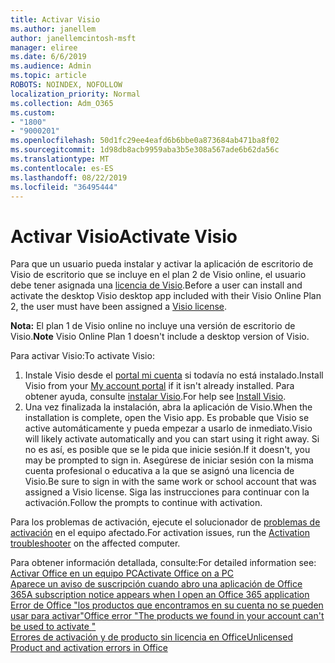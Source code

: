 ```yaml
---
title: Activar Visio
ms.author: janellem
author: janellemcintosh-msft
manager: eliree
ms.date: 6/6/2019
ms.audience: Admin
ms.topic: article
ROBOTS: NOINDEX, NOFOLLOW
localization_priority: Normal
ms.collection: Adm_O365
ms.custom:
- "1800"
- "9000201"
ms.openlocfilehash: 50d1fc29ee4eafd6b6bbe0a873684ab471ba8f02
ms.sourcegitcommit: 1d98db8acb9959aba3b5e308a567ade6b62da56c
ms.translationtype: MT
ms.contentlocale: es-ES
ms.lasthandoff: 08/22/2019
ms.locfileid: "36495444"
---
```

# <a name="activate-visio"></a><span data-ttu-id="6e123-102">Activar Visio</span><span class="sxs-lookup"><span data-stu-id="6e123-102">Activate Visio</span></span>

<span data-ttu-id="6e123-103">Para que un usuario pueda instalar y activar la aplicación de escritorio de Visio de escritorio que se incluye en el plan 2 de Visio online, el usuario debe tener asignada una [licencia de Visio](https://docs.microsoft.com/office365/admin/subscriptions-and-billing/assign-licenses-to-users?wt.mc_id=OfficeAdm_ClientDIA_Alchemy1800).</span><span class="sxs-lookup"><span data-stu-id="6e123-103">Before a user can install and activate the desktop Visio desktop app included with their Visio Online Plan 2, the user must have been assigned a [Visio license](https://docs.microsoft.com/office365/admin/subscriptions-and-billing/assign-licenses-to-users?wt.mc_id=OfficeAdm_ClientDIA_Alchemy1800).</span></span>

<span data-ttu-id="6e123-104">**Nota:** El plan 1 de Visio online no incluye una versión de escritorio de Visio.</span><span class="sxs-lookup"><span data-stu-id="6e123-104">**Note** Visio Online Plan 1 doesn't include a desktop version of Visio.</span></span>

<span data-ttu-id="6e123-105">Para activar Visio:</span><span class="sxs-lookup"><span data-stu-id="6e123-105">To activate Visio:</span></span>

1. <span data-ttu-id="6e123-106">Instale Visio desde el [portal mi cuenta](https://portal.office.com/account#installs) si todavía no está instalado.</span><span class="sxs-lookup"><span data-stu-id="6e123-106">Install Visio from your [My account portal](https://portal.office.com/account#installs) if it isn't already installed.</span></span> <span data-ttu-id="6e123-107">Para obtener ayuda, consulte [instalar Visio](https://support.office.com/article/f98f21e3-aa02-4827-9167-ddab5b025710?wt.mc_id=OfficeAdm_ClientDIA_Alchemy1800).</span><span class="sxs-lookup"><span data-stu-id="6e123-107">For help see [Install Visio](https://support.office.com/article/f98f21e3-aa02-4827-9167-ddab5b025710?wt.mc_id=OfficeAdm_ClientDIA_Alchemy1800).</span></span>
2. <span data-ttu-id="6e123-108">Una vez finalizada la instalación, abra la aplicación de Visio.</span><span class="sxs-lookup"><span data-stu-id="6e123-108">When the installation is complete, open the Visio app.</span></span> <span data-ttu-id="6e123-109">Es probable que Visio se active automáticamente y pueda empezar a usarlo de inmediato.</span><span class="sxs-lookup"><span data-stu-id="6e123-109">Visio will likely activate automatically and you can start using it right away.</span></span> <span data-ttu-id="6e123-110">Si no es así, es posible que se le pida que inicie sesión.</span><span class="sxs-lookup"><span data-stu-id="6e123-110">If it doesn't, you may be prompted to sign in.</span></span> <span data-ttu-id="6e123-111">Asegúrese de iniciar sesión con la misma cuenta profesional o educativa a la que se asignó una licencia de Visio.</span><span class="sxs-lookup"><span data-stu-id="6e123-111">Be sure to sign in with the same work or school account that was assigned a Visio license.</span></span> <span data-ttu-id="6e123-112">Siga las instrucciones para continuar con la activación.</span><span class="sxs-lookup"><span data-stu-id="6e123-112">Follow the prompts to continue with activation.</span></span> 

<span data-ttu-id="6e123-113">Para los problemas de activación, ejecute el solucionador de [problemas de activación](https://aka.ms/SARA-OfficeActivation-Alchemy) en el equipo afectado.</span><span class="sxs-lookup"><span data-stu-id="6e123-113">For activation issues, run the [Activation troubleshooter](https://aka.ms/SARA-OfficeActivation-Alchemy) on the affected computer.</span></span>

<span data-ttu-id="6e123-114">Para obtener información detallada, consulte:</span><span class="sxs-lookup"><span data-stu-id="6e123-114">For detailed information see:</span></span><br>
[<span data-ttu-id="6e123-115">Activar Office en un equipo PC</span><span class="sxs-lookup"><span data-stu-id="6e123-115">Activate Office on a PC</span></span>](https://support.office.com/article/5bd38f38-db92-448b-a982-ad170b1e187e?wt.mc_id=OfficeAdm_ClientDIA_Alchemy1800)<br>
[<span data-ttu-id="6e123-116">Aparece un aviso de suscripción cuando abro una aplicación de Office 365</span><span class="sxs-lookup"><span data-stu-id="6e123-116">A subscription notice appears when I open an Office 365 application</span></span>](https://support.office.com/article/4cabe32c-f594-4c0e-9191-3d3ade10cceb?wt.mc_id=OfficeAdm_ClientDIA_Alchemy1800)<br>
[<span data-ttu-id="6e123-117">Error de Office "los productos que encontramos en su cuenta no se pueden usar <app>para activar"</span><span class="sxs-lookup"><span data-stu-id="6e123-117">Office error "The products we found in your account can't be used to activate <app>"</span></span>](https://support.office.com/article/c9f9a0b3-5aae-4131-8077-21e6a59f141e?wt.mc_id=OfficeAdm_ClientDIA_Alchemy1800)<br>
[<span data-ttu-id="6e123-118">Errores de activación y de producto sin licencia en Office</span><span class="sxs-lookup"><span data-stu-id="6e123-118">Unlicensed Product and activation errors in Office</span></span>](https://support.office.com/article/0d23d3c0-c19c-4b2f-9845-5344fedc4380?wt.mc_id=OfficeAdm_ClientDIA_Alchemy1800)